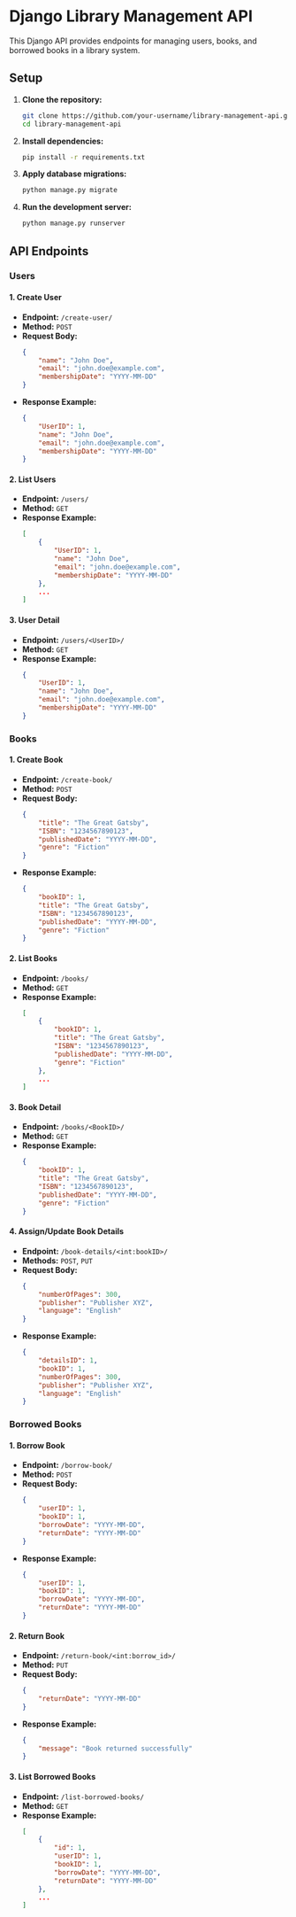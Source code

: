 # Django Library Management API

This Django API provides endpoints for managing users, books, and borrowed books in a library system.

## Setup

1. **Clone the repository:**

    ```bash
    git clone https://github.com/your-username/library-management-api.git
    cd library-management-api
    ```

2. **Install dependencies:**

    ```bash
    pip install -r requirements.txt
    ```

3. **Apply database migrations:**

    ```bash
    python manage.py migrate
    ```

4. **Run the development server:**

    ```bash
    python manage.py runserver
    ```

## API Endpoints

### Users

#### 1. Create User

- **Endpoint:** `/create-user/`
- **Method:** `POST`
- **Request Body:**
    ```json
    {
        "name": "John Doe",
        "email": "john.doe@example.com",
        "membershipDate": "YYYY-MM-DD"
    }
    ```
- **Response Example:**
    ```json
    {
        "UserID": 1,
        "name": "John Doe",
        "email": "john.doe@example.com",
        "membershipDate": "YYYY-MM-DD"
    }
    ```

#### 2. List Users

- **Endpoint:** `/users/`
- **Method:** `GET`
- **Response Example:**
    ```json
    [
        {
            "UserID": 1,
            "name": "John Doe",
            "email": "john.doe@example.com",
            "membershipDate": "YYYY-MM-DD"
        },
        ...
    ]
    ```

#### 3. User Detail

- **Endpoint:** `/users/<UserID>/`
- **Method:** `GET`
- **Response Example:**
    ```json
    {
        "UserID": 1,
        "name": "John Doe",
        "email": "john.doe@example.com",
        "membershipDate": "YYYY-MM-DD"
    }
    ```

### Books

#### 1. Create Book

- **Endpoint:** `/create-book/`
- **Method:** `POST`
- **Request Body:**
    ```json
    {
        "title": "The Great Gatsby",
        "ISBN": "1234567890123",
        "publishedDate": "YYYY-MM-DD",
        "genre": "Fiction"
    }
    ```
- **Response Example:**
    ```json
    {
        "bookID": 1,
        "title": "The Great Gatsby",
        "ISBN": "1234567890123",
        "publishedDate": "YYYY-MM-DD",
        "genre": "Fiction"
    }
    ```

#### 2. List Books

- **Endpoint:** `/books/`
- **Method:** `GET`
- **Response Example:**
    ```json
    [
        {
            "bookID": 1,
            "title": "The Great Gatsby",
            "ISBN": "1234567890123",
            "publishedDate": "YYYY-MM-DD",
            "genre": "Fiction"
        },
        ...
    ]
    ```

#### 3. Book Detail

- **Endpoint:** `/books/<BookID>/`
- **Method:** `GET`
- **Response Example:**
    ```json
    {
        "bookID": 1,
        "title": "The Great Gatsby",
        "ISBN": "1234567890123",
        "publishedDate": "YYYY-MM-DD",
        "genre": "Fiction"
    }
    ```

#### 4. Assign/Update Book Details

- **Endpoint:** `/book-details/<int:bookID>/`
- **Methods:** `POST`, `PUT`
- **Request Body:**
    ```json
    {
        "numberOfPages": 300,
        "publisher": "Publisher XYZ",
        "language": "English"
    }
    ```
- **Response Example:**
    ```json
    {
        "detailsID": 1,
        "bookID": 1,
        "numberOfPages": 300,
        "publisher": "Publisher XYZ",
        "language": "English"
    }
    ```

### Borrowed Books

#### 1. Borrow Book

- **Endpoint:** `/borrow-book/`
- **Method:** `POST`
- **Request Body:**
    ```json
    {
        "userID": 1,
        "bookID": 1,
        "borrowDate": "YYYY-MM-DD",
        "returnDate": "YYYY-MM-DD"
    }
    ```
- **Response Example:**
    ```json
    {
        "userID": 1,
        "bookID": 1,
        "borrowDate": "YYYY-MM-DD",
        "returnDate": "YYYY-MM-DD"
    }
    ```

#### 2. Return Book

- **Endpoint:** `/return-book/<int:borrow_id>/`
- **Method:** `PUT`
- **Request Body:**
    ```json
    {
        "returnDate": "YYYY-MM-DD"
    }
    ```
- **Response Example:**
    ```json
    {
        "message": "Book returned successfully"
    }
    ```

#### 3. List Borrowed Books

- **Endpoint:** `/list-borrowed-books/`
- **Method:** `GET`
- **Response Example:**
    ```json
    [
        {
            "id": 1,
            "userID": 1,
            "bookID": 1,
            "borrowDate": "YYYY-MM-DD",
            "returnDate": "YYYY-MM-DD"
        },
        ...
    ]
    ```